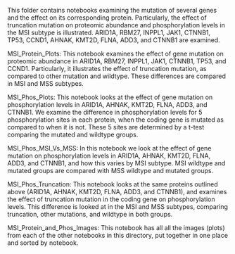 This folder contains notebooks examining the mutation of several genes and the effect on its corresponding protein. Particularly, the effect of truncation mutation on proteomic abundance and phosphorylation levels in the MSI subtype is illustrated. ARID1A, RBM27, INPPL1, JAK1, CTNNB1, TP53, CCND1, AHNAK, KMT2D, FLNA, ADD3, and CTNNB1 are examined.

MSI_Protein_Plots: This notebook examines the effect of gene mutation on proteomic abundance in ARID1A, RBM27, INPPL1, JAK1, CTNNB1, TP53, and CCND1. Particularly, it illustrates the effect of truncation mutation, as compared to other mutation and wildtype. These differences are compared in MSI and MSS subtypes.

MSI_Phos_Plots:
This notebook looks at the effect of gene mutation on phosphorylation levels in ARID1A, AHNAK, KMT2D, FLNA, ADD3, and CTNNB1. We examine the difference in phosphorylation levels for 5 phosphorylation sites in each protein, when the coding gene is mutated as compared to when it is not. These 5 sites are determined by a t-test comparing the mutated and wildtype groups.

MSI_Phos_MSI_Vs_MSS:
In this notebook we look at the effect of gene mutation on phosphorylation levels in ARID1A, AHNAK, KMT2D, FLNA, ADD3, and CTNNB1, and how this varies by MSI subtype. MSI wildtype and mutated groups are compared with MSS wildtype and mutated groups.

MSI_Phos_Truncation:
This notebook looks at the same proteins outlined above (ARID1A, AHNAK, KMT2D, FLNA, ADD3, and CTNNB1), and examines the effect of truncation mutation in the coding gene on phosphorylation levels. This difference is looked at in the MSI and MSS subtypes, comparing truncation, other mutations, and wildtype in both groups.


MSI_Protein_and_Phos_Images:
This notebook has all all the images (plots) from each of the other notebooks in this directory, put together in one place and sorted by notebook.
